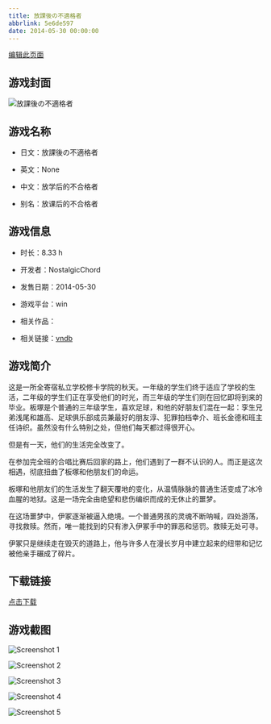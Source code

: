 ```yaml
---
title: 放課後の不適格者
abbrlink: 5e6de597
date: 2014-05-30 00:00:00
---
```

[编辑此页面](https://github.com/ACG-3/ADV3-source/blob/main/source/_posts/games/%E6%94%BE%E8%AA%B2%E5%BE%8C%E3%81%AE%E4%B8%8D%E9%81%A9%E6%A0%BC%E8%80%85.md)

## 游戏封面

![放課後の不適格者](https://pan.timero.xyz/d/onedrive/img_lib_001/%E6%94%BE%E8%AA%B2%E5%BE%8C%E3%81%AE%E4%B8%8D%E9%81%A9%E6%A0%BC%E8%80%85_cover.avif)


## 游戏名称

- 日文：放課後の不適格者
- 英文：None
- 中文：放学后的不合格者

- 别名：放课后的不合格者


## 游戏信息

- 时长：8.33 h
- 开发者：NostalgicChord
- 发售日期：2014-05-30
- 游戏平台：win
- 相关作品：

- 相关链接：[vndb](https://vndb.org/v13904)


## 游戏简介

这是一所全寄宿私立学校修卡学院的秋天。一年级的学生们终于适应了学校的生活，二年级的学生们正在享受他们的时光，而三年级的学生们则在回忆即将到来的毕业。板塚是个普通的三年级学生，喜欢足球，和他的好朋友们混在一起：孪生兄弟浅尾和雄高、足球俱乐部成员兼最好的朋友淳、犯罪拍档幸介、班长金德和班主任诗织。虽然没有什么特别之处，但他们每天都过得很开心。

但是有一天，他们的生活完全改变了。

在参加完全班的合唱比赛后回家的路上，他们遇到了一群不认识的人。而正是这次相遇，彻底扭曲了板塚和他朋友们的命运。

板塚和他朋友们的生活发生了翻天覆地的变化，从温情脉脉的普通生活变成了冰冷血腥的地狱。这是一场完全由绝望和悲伤编织而成的无休止的噩梦。

在这场噩梦中，伊冢逐渐被逼入绝境。一个普通男孩的灵魂不断呐喊，四处游荡，寻找救赎。然而，唯一能找到的只有渗入伊冢手中的罪恶和惩罚。救赎无处可寻。

伊冢只是继续走在毁灭的道路上，他与许多人在漫长岁月中建立起来的纽带和记忆被他亲手碾成了碎片。




## 下载链接

[点击下载](https://pan.timero.xyz/onedrive/adv_lib_001/%E6%94%BE%E8%AA%B2%E5%BE%8C%E3%81%AE%E4%B8%8D%E9%81%A9%E6%A0%BC%E8%80%85)


## 游戏截图


![Screenshot 1](https://pan.timero.xyz/d/onedrive/img_lib_001/%E6%94%BE%E8%AA%B2%E5%BE%8C%E3%81%AE%E4%B8%8D%E9%81%A9%E6%A0%BC%E8%80%85_Screenshot_1.avif)

![Screenshot 2](https://pan.timero.xyz/d/onedrive/img_lib_001/%E6%94%BE%E8%AA%B2%E5%BE%8C%E3%81%AE%E4%B8%8D%E9%81%A9%E6%A0%BC%E8%80%85_Screenshot_2.avif)

![Screenshot 3](https://pan.timero.xyz/d/onedrive/img_lib_001/%E6%94%BE%E8%AA%B2%E5%BE%8C%E3%81%AE%E4%B8%8D%E9%81%A9%E6%A0%BC%E8%80%85_Screenshot_3.avif)

![Screenshot 4](https://pan.timero.xyz/d/onedrive/img_lib_001/%E6%94%BE%E8%AA%B2%E5%BE%8C%E3%81%AE%E4%B8%8D%E9%81%A9%E6%A0%BC%E8%80%85_Screenshot_4.avif)

![Screenshot 5](https://pan.timero.xyz/d/onedrive/img_lib_001/%E6%94%BE%E8%AA%B2%E5%BE%8C%E3%81%AE%E4%B8%8D%E9%81%A9%E6%A0%BC%E8%80%85_Screenshot_5.avif)

